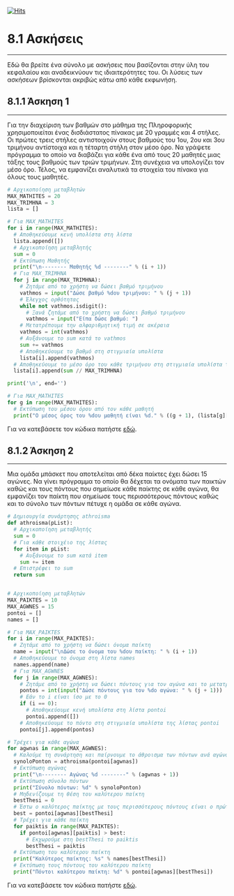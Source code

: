 [![Hits](https://hits.seeyoufarm.com/api/count/incr/badge.svg?url=https%3A%2F%2Feffie375.github.io%2FTPTE-AEGEAN&count_bg=%23E3802B&title_bg=%2307359E&icon=internetarchive.svg&icon_color=%23E7E7E7&title=%CE%A0%CF%81%CE%BF%CE%B2%CE%BF%CE%BB%CE%AD%CF%82&edge_flat=false)](https://hits.seeyoufarm.com)

# 8.1 Ασκήσεις

---

Εδώ θα βρείτε ένα σύνολο με ασκήσεις που βασίζονται στην ύλη του κεφαλαίου και αναδεικνύουν τις ιδιαιτερότητες του. Οι λύσεις των ασκήσεων βρίσκονται ακριβώς κάτω από κάθε εκφωνήση.

## 8.1.1 Άσκηση 1

---

Για την διαχείριση των βαθµών στο µάθηµα της Πληροφορικής χρησιµοποιείται ένας δισδιάστατος πίνακας µε 20 γραµµές και 4 στήλες. Οι πρώτες τρεις στήλες αντιστοιχούν στους βαθµούς του 1ου, 2ου και 3ου τριµήνου αντίστοιχα και η τέταρτη στήλη στον µέσο όρο. Να γράψετε πρόγραµµα το οποίο να διαβάζει για κάθε ένα από τους 20 µαθητές µιας τάξης τους βαθµούς των τριών τριµήνων. Στη συνέχεια να υπολογίζει τον µέσο όρο. Τέλος, να εµφανίζει αναλυτικά τα στοιχεία του πίνακα για όλους τους µαθητές.

```python
# Αρχικοποίηση μεταβλητών
MAX_MATHITES = 20
MAX_TRIMHNA = 3
lista = []

# Για MAX_MATHITES
for i in range(MAX_MATHITES):
  # Αποθηκεύουμε κενή υπολίστα στη λίστα
  lista.append([])
  # Αρχικοποίηση μεταβλητής
  sum = 0
  # Εκτύπωση Μαθητής
  print("\n-------- Μαθητής %d --------" % (i + 1))
  # Για MAX_TRIMHNA
  for j in range(MAX_TRIMHNA):
    # Ζητάμε από το χρήστη να δώσει βαθμό τριμήνου
    vathmos = input("Δώσε βαθμό %doυ τριμήνου: " % (j + 1))
    # Έλεγχος ορθότητας
    while not vathmos.isdigit():
      # Ξανά ζητάμε από το χρήστη να δώσει βαθμό τριμήνου
      vathmos = input("Είπα δώσε βαθμό: ")
    # Μετατρέπουμε την αλφαριθμητική τιμή σε ακέραια
    vathmos = int(vathmos)
    # Αυξάνουμε το sum κατά το vathmos
    sum += vathmos
    # Αποθηκεύουμε το βαθμό στη στιγμιαία υπολίστα
    lista[i].append(vathmos)
  # Αποθηκεύουμε το μέσο όρο του κάθε τριμήνου στη στιγμιαία υπολίστα της λίστας
  lista[i].append(sum // MAX_TRIMHNA)

print('\n', end='')

# Για MAX_MATHITES
for g in range(MAX_MATHITES):
  # Εκτύπωση του μέσου όρου από τον κάθε μαθητή
  print("O μέσος όρος του %dου μαθητή είναι %d." % ((g + 1), (lista[g][MAX_TRIMHNA])))
```

Για να κατεβάσετε τον κώδικα πατήστε [εδώ](src/lecture-08-exercise-01.py).

## 8.1.2 Άσκηση 2

---

Μια οµάδα µπάσκετ που αποτελείται από δέκα παίκτες έχει δώσει 15 αγώνες. Να γίνει πρόγραµµα το οποίο θα δέχεται τα ονόµατα των παικτών καθώς και τους πόντους που σηµείωσε κάθε παίκτης σε κάθε αγώνα, θα εµφανίζει τον παίκτη που σηµείωσε τους περισσότερους πόντους καθώς και το σύνολο των πόντων πέτυχε η οµάδα σε κάθε αγώνα.

```python
# Δημιουργία συνάρτησης athroisma
def athroisma(pList):
  # Αρχικοποίηση μεταβλητής
  sum = 0
  # Για κάθε στοιχέιο της λίστας
  for item in pList:
    # Αυξάνουμε το sum κατά item
    sum += item
  # Επιστρέφει το sum
  return sum


# Αρχικοποίηση μεταβλητών
ΜΑΧ_PAIKTES = 10
ΜΑΧ_AGWNES = 15
pontoi = []
names = []

# Για ΜΑΧ_PAIKTES
for i in range(ΜΑΧ_PAIKTES):
  # Ζητάμε από το χρήστη να δώσει όνομα παίκτη
  name = input("\nΔώσε το όνομα του %dου παίκτη: " % (i + 1))
  # Αποθηκεύουμε το όνομα στη λίστα names
  names.append(name)
  # Για ΜΑΧ_AGWNES
  for j in range(ΜΑΧ_AGWNES):
    # Ζητάμε από το χρήστη να δώσει πόντους για τον αγώνα και το μετατρέπουμε σε ακέραιο
    pontos = int(input("Δώσε πόντους για τον %do αγώνα: " % (j + 1)))
    # Εάν το i είναι ίσο με το 0
    if (i == 0):
      # Αποθηκεύουμε κενή υπολίστα στη λίστα pontoi
      pontoi.append([])
    # Αποθηκεύουμε το πόντο στη στιγμιαία υπολίστα της λίστας pontoi
    pontoi[j].append(pontos)

# Τρέχει για κάθε αγώνα
for agwnas in range(ΜΑΧ_AGWNES):
  # Καλούμε τη συνάρτηση και παίρνουμε το άθροισμα των πόντων ανά αγώνα
  synoloPonton = athroisma(pontoi[agwnas])
  # Εκτύπωση αγώνας
  print("\n-------- Αγώνας %d --------" % (agwnas + 1))
  # Εκτύπωση σύνολο πόντων
  print("Σύνολο πόντων: %d" % synoloPonton)
  # Μηδενίζουμε τη θέση του καλύτερου παίκτη
  bestThesi = 0
  # Έστω ο καλύτερος παίκτης με τους περισσότερους πόντους είναι ο πρώτος
  best = pontoi[agwnas][bestThesi]
  # Τρέχει για κάθε παίκτη
  for paiktis in range(ΜΑΧ_PAIKTES):
    if pontoi[agwnas][paiktis] > best:
      # Εκχωρούμε στη bestThesi το paiktis
      bestThesi = paiktis
  # Εκτύπωση του καλύτερου παίκτη
  print("Καλύτερος παίκτης: %s" % names[bestThesi])
  # Εκτύπωση τους πόντους του καλύτερου παίκτη
  print("Πόντοι καλύτερου παίκτη: %d" % pontoi[agwnas][bestThesi])
```

Για να κατεβάσετε τον κώδικα πατήστε [εδώ](src/lecture-08-exercise-02.py).
